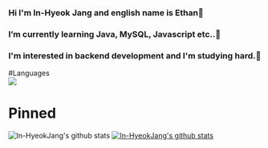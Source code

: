 ### Hi I'm In-Hyeok Jang and english name is Ethan👋
### I’m currently learning Java, MySQL, Javascript etc..🌱
### I'm interested in backend development and I'm studying hard.📖

#Languages <br>
<img src="https://img.shields.io/badge/Android-3DDC84?style=flat-square&logo=Android&logoColor=white"/>

# Pinned
![In-HyeokJang's github stats](https://github-readme-stats.vercel.app/api?username=In-HyeokJang&show_icons=true)
[![In-HyeokJang's github stats](https://github-readme-stats.vercel.app/api/top-langs/?username=In-HyeokJang&show_icons=true&hide_border=true&title_color=004386&icon_color=004386&layout=compact)](https://github.com/In-HyeokJang)


<!--
**In-HyeokJang/In-HyeokJang** is a ✨ _special_ ✨ repository because its `README.md` (this file) appears on your GitHub profile.

Here are some ideas to get you started:

- 🔭 I’m currently working on ...
- 🌱 I’m currently learning ...
- 👯 I’m looking to collaborate on ...
- 🤔 I’m looking for help with ...
- 💬 Ask me about ...
- 📫 How to reach me: ...
- 😄 Pronouns: ...
- ⚡ Fun fact: ...
-->
